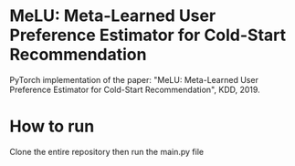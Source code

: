 # MeLU: Meta-Learned User Preference Estimator for Cold-Start Recommendation

PyTorch implementation of the paper: "MeLU: Meta-Learned User Preference Estimator for Cold-Start Recommendation", KDD, 2019.

# How to run

Clone the entire repository then run the main.py file
